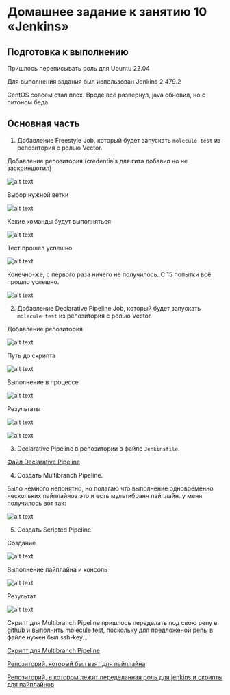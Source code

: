 # Домашнее задание к занятию 10 «Jenkins»

## Подготовка к выполнению

Пришлось переписывать роль для Ubuntu 22.04

Для выполнения задания был использован Jenkins 2.479.2

CentOS совсем стал плох. Вроде всё развернул, java обновил, но с питоном беда

## Основная часть

1. Добавление Freestyle Job, который будет запускать `molecule test` из репозитория с ролью Vector.

Добавление репозитория (credentials для гита добавил но не заскриншотил)

![alt text](<freestyle add git.png>)

Выбор нужной ветки

![alt text](<freestyle add git 2.png>)

Какие команды будут выполняться

![alt text](<freestyle shell.png>)

Тест прошел успешно

![alt text](<freestyle console.png>)

Конечно-же, с первого раза ничего не получилось. С 15 попытки всё прошло успешно.

![alt text](<freestyle result.png>)

2. Добавление Declarative Pipeline Job, который будет запускать `molecule test` из репозитория с ролью Vector.

Добавление репозитория 

![alt text](<pipeline add git.png>)

Путь до скрипта

![alt text](<pipeline add git 2.png>)

Выполнение в процессе

![alt text](<pipeline console.png>)

Результаты

![alt text](<pipeline result.png>)

![alt text](<pipeline result2.png>)

3. Declarative Pipeline в репозитории в файле `Jenkinsfile`.

[Файл Declarative Pipeline](Jenkinsfile)

4. Создать Multibranch Pipeline.

Было немного непонятно, но полагаю что выполнение одновременно нескольких пайплайнов это и есть мультибранч пайплайн. у меня получилось вот так:

![alt text](multibranch.png)

5. Создать Scripted Pipeline.

Создание

![alt text](<scripted make.png>)

Выполнение пайплайна и консоль

![alt text](<scripted console.png>)

Результат

![alt text](<scripted result.png>)

Скрипт для Multibranch Pipeline пришлось переделать под свою репу в github и выполнить molecule test, поскольку для предложеной репы в файле нужен был ssh-key...

[Скрипт для Multibranch Pipeline](ScriptedJenkinsfile)

[Репозиторий, который был взят для пайплайна](https://github.com/gaidarvu/ansible-netology/tree/hw-ansible-05)

[Репозиторий, в котором лежит переделанная роль для jenkins и скрипты для пайплайнов](https://github.com/gaidarvu/jenkins-netology)